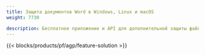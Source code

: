 ```yaml
---
title: Защита документов Word в Windows, Linux и macOS 
weight: 7730

description: Бесплатное приложение и API для дополнительной защиты файлов DOC, DOCX или ODT.
---
```


{{< blocks/products/pf/agp/feature-solution >}} 

